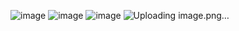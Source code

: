 ![image](https://github.com/MehwarMedhi321/Garden_Website_Run_with_QR_Code/assets/154052609/74a2a0f7-2c9f-45db-964e-76d2871f74ac)
![image](https://github.com/MehwarMedhi321/Garden_Website_Run_with_QR_Code/assets/154052609/9c453f01-a7e2-4108-828b-436908e2cc9b)
![image](https://github.com/MehwarMedhi321/Garden_Website_Run_with_QR_Code/assets/154052609/ba1d86e1-d366-436e-97b9-ccb9ab54d793)
![Uploading image.png…]()

